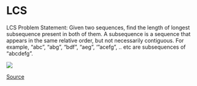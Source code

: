 # LCS

LCS Problem Statement: Given two sequences, find the length of longest subsequence present in both of them. A subsequence is a sequence that appears in the same relative order, but not necessarily contiguous. For example, “abc”, “abg”, “bdf”, “aeg”, ‘”acefg”, .. etc are subsequences of “abcdefg”.

<img src="https://www.geeksforgeeks.org/wp-content/uploads/Longest-Common-Subsequence.png"/>

<a href="https://www.geeksforgeeks.org/longest-common-subsequence-dp-4/">Source</a>
